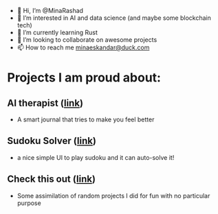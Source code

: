- 👋 Hi, I’m @MinaRashad
- 👀 I’m interested in AI and data science (and maybe some blockchain tech)
- 🌱 I’m currently learning Rust
- 💞️ I’m looking to collaborate on awesome projects
- 📫 How to reach me minaeskandar@duck.com

# Projects I am proud about:

## AI therapist ([link](https://minarashad.github.io/AI-therapist/))
- A smart journal that tries to make you feel better

## Sudoku Solver ([link](https://minarashad.github.io/sudoku-solver/)) 
- a nice simple UI to play sudoku and it can auto-solve it!

## Check this out ([link](https://minarashad.github.io/web_system/))
- Some assimilation of random projects I did for fun with no particular purpose
  
<!-- ## My indie game that got 1st place in originality ([link](https://minachn.itch.io/unrelated)) 
- I am rebuilding the game from scratch to work on a better game mechanic
-->

<!---
MinaRashad/MinaRashad is a ✨ special ✨ repository because its `README.md` (this file) appears on your GitHub profile.
You can click the Preview link to take a look at your changes.
--->
